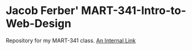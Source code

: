 # Jacob Ferber' MART-341-Intro-to-Web-Design
Repository for my MART-341 class.
[An Internal Link](/assignment-5/index.html)
